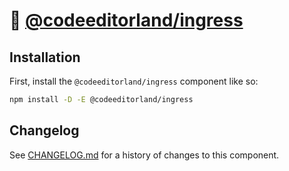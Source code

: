 # 💾 [@codeeditorland/ingress]

## Installation

First, install the `@codeeditorland/ingress` component like so:

```sh
npm install -D -E @codeeditorland/ingress
```

[@codeeditorland/ingress]: https://NPMJS.Org/@codeeditorland/ingress

## Changelog

See [CHANGELOG.md](CHANGELOG.md) for a history of changes to this component.
